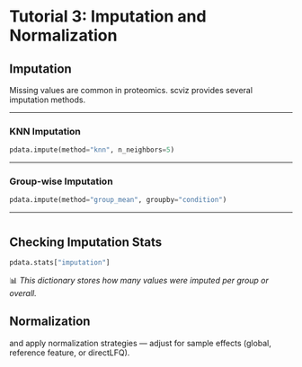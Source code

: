 # Tutorial 3: Imputation and Normalization
## Imputation
Missing values are common in proteomics. scviz provides several imputation methods.

---

### KNN Imputation

```python
pdata.impute(method="knn", n_neighbors=5)
```

---

### Group-wise Imputation

```python
pdata.impute(method="group_mean", groupby="condition")
```

---
#
## Checking Imputation Stats

```python
pdata.stats["imputation"]
```

📊 *This dictionary stores how many values were imputed per group or overall.*

## Normalization
and apply normalization strategies
— adjust for sample effects (global, reference feature, or directLFQ).  